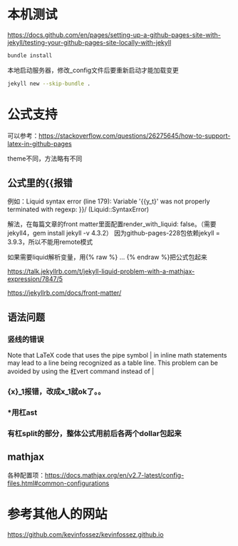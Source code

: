 # 本机测试
https://docs.github.com/en/pages/setting-up-a-github-pages-site-with-jekyll/testing-your-github-pages-site-locally-with-jekyll

```bash
bundle install
```

本地启动服务器，修改_config文件后要重新启动才能加载变更
```bash
jekyll new --skip-bundle .
```

# 公式支持
可以参考：https://stackoverflow.com/questions/26275645/how-to-support-latex-in-github-pages

theme不同，方法略有不同

## 公式里的{{报错
例如：Liquid syntax error (line 179): Variable '{{y_t}' was not properly terminated with regexp: \}\}/ (Liquid::SyntaxError)

解法，在每篇文章的front matter里面配置render_with_liquid: false。（需要jekyll4，gem install jekyll -v 4.3.2）
因为github-pages-228包依赖jekyll = 3.9.3，所以不能用remote模式

如果需要liquid解析变量，用{% raw %} ... {% endraw %}把公式包起来

https://talk.jekyllrb.com/t/jekyll-liquid-problem-with-a-mathjax-expression/7847/5

https://jekyllrb.com/docs/front-matter/

## 语法问题

### 竖线的错误
Note that LaTeX code that uses the pipe symbol | in inline math statements may lead to a line being recognized as a table line. This problem can be avoided by using the 杠vert command instead of |

### {x}_1报错，改成x_1就ok了。。

### *用杠ast

### 有杠split的部分，整体公式用前后各两个dollar包起来

## mathjax

各种配置项：https://docs.mathjax.org/en/v2.7-latest/config-files.html#common-configurations


# 参考其他人的网站

https://github.com/kevinfossez/kevinfossez.github.io

